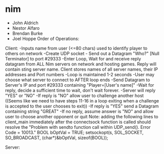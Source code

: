 # nim

- John Aldrich
- Nestor Alfaro
- Brendan Burke
- Joel Hoppe
Order of Operations:

Client:
-Inputs name from user (<=80 chars) used to identify player to others on network
-Create UDP socket - Send out a Datagram "Who?" [Null Terminator] to port #29333
-Enter Loop, Wait for and receive reply datagram from ALL Nim servers on network and hosting games. Reply will contain sting server name. Client stores names of all server names, their IP addresses and Port numbers
-Loop is maintained 1-2 seconds
-User may choose what server to connect to AFTER loop ends
-Send Datagram to Server's IP and port #29333 containing "Player=[User's name]"
-Wait for reply, decide a sufficient time to wait, don't wait forever.
-Server will reply "YES" or "NO" 
-If reply is "NO" allow user to challenge another host ((Seems like we need to have steps 11-16 in a loop exiting when a challenge is accepted to the user chooses to exit))
-If reply is "YES" send a Datagram containing string "GREAT"
-If no reply, assume answer is "NO" and allow user to choose another opponent or quit
Note: adding the following lines to client_main immediately after the connectsock function is called should resolve the "Problem with sendto function call within UDP_send(). Error Code = 10013."
 BOOL bOptVal = TRUE;
  setsockopt(s, SOL_SOCKET, SO_BROADCAST, (char*)&bOptVal, sizeof(BOOL));

Server:
